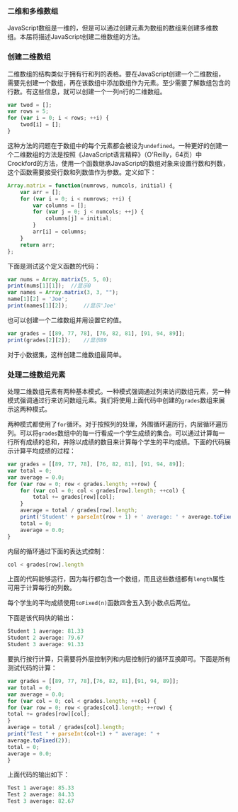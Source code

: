 ### 二维和多维数组

JavaScript数组是一维的，但是可以通过创建元素为数组的数组来创建多维数组。本届将描述JavaScript创建二维数组的方法。

### 创建二维数组

二维数组的结构类似于拥有行和列的表格。要在JavaScript创建一个二维数组，需要先创建一个数组，再在该数组中添加数组作为元素。至少需要了解数组包含的行数。有这些信息，就可以创建一个一列n行的二维数组。

```javascript
var twod = [];
var rows = 5;
for (var i = 0; i < rows; ++i) {
    twod[i] = [];
}
```

这种方法的问题在于数组中的每个元素都会被设为`undefined`。一种更好的创建一个二维数组的方法是按照《JavaScript语言精粹》（O'Reilly，64页）中Crockford的方法，使用一个函数继承JavaScript的数组对象来设置行数和列数，这个函数需要接受行数和列数值作为参数。定义如下：

```javascript
Array.matrix = function(numrows, numcols, initial) {
    var arr = [];
    for (var i = 0; i < numrows; ++i) {
        var columns = [];
        for (var j = 0; j < numcols; ++j) {
            columns[j] = initial;
        }
        arr[i] = columns;
    }
    return arr;
};
```

下面是测试这个定义函数的代码：

```javascript
var nums = Array.matrix(5, 5, 0);
print(nums[1][1]);  //显示0
var names = Array.matrix(3, 3, "");
name[1][2] = 'Joe';
print(names[1][2]);     //显示'Joe'
```

也可以创建一个二维数组并用设置它的值。

```javascript
var grades = [[89, 77, 78], [76, 82, 81], [91, 94, 89]];
print(grades[2][2]);    //显示89
```

对于小数据集，这样创建二维数组最简单。

### 处理二维数组元素

处理二维数组元素有两种基本模式。一种模式强调通过列来访问数组元素，另一种模式强调通过行来访问数组元素。我们将使用上面代码中创建的`grades`数组来展示这两种模式。

两种模式都使用了`for`循环。对于按照列的处理，外围循环遍历行，内层循环遍历列。可以将`grades`数组中的每一行看成一个学生成绩的集合。可以通过计算每一行所有成绩的总和，并除以成绩的数目来计算每个学生的平均成绩。下面的代码展示计算平均成绩的过程：

```javascript
var grades = [[89, 77, 78], [76, 82, 81], [91, 94, 89]];
var total = 0;
var average = 0.0;
for (var row = 0; row < grades.length; ++row) {
    for (var col = 0; col < grades[row].length; ++col) {
        total += grades[row][col];
    }
    average = total / grades[row].length;
    print('Student' + parseInt(row + 1) + ' average: ' + average.toFixed(2));
    total = 0;
    average = 0.0;
}
```

内层的循环通过下面的表达式控制：

```javascript
col < grades[row].length
```

上面的代码能够运行，因为每行都包含一个数组，而且这些数组都有`length`属性可用于计算每行的列数。

每个学生的平均成绩使用`toFixed(n)`函数四舍五入到小数点后两位。

下面是该代码快的输出：

```javascript
Student 1 average: 81.33
Student 2 average: 79.67
Student 3 average: 91.33
```

要执行按行计算，只需要将外层控制列和内层控制行的循环互换即可。下面是所有测试代码的计算：

```javascript
var grades = [[89, 77, 78],[76, 82, 81],[91, 94, 89]];
var total = 0;
var average = 0.0;
for (var col = 0; col < grades.length; ++col) {
for (var row = 0; row < grades[col].length; ++row) {
total += grades[row][col];
}
average = total / grades[col].length;
print("Test " + parseInt(col+1) + " average: " +
average.toFixed(2));
total = 0;
average = 0.0;
}
```

上面代码的输出如下：

```javascript
Test 1 average: 85.33
Test 2 average: 84.33
Test 3 average: 82.67
```
